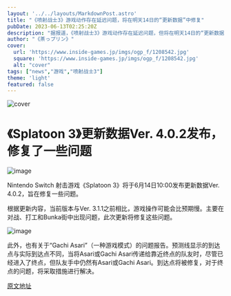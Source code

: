 ```yaml
---
layout: '../../layouts/MarkdownPost.astro'
title: "《喷射战士3》游戏动作存在延迟问题，将在明天14日的“更新数据”中修复"
pubDate: 2023-06-13T02:25:20Z
description: "据报道，《喷射战士3》游戏动作存在延迟问题，但将在明天14日的“更新数据”中得到修复。"
author: "《茶っプリン》"
cover:
  url: 'https://www.inside-games.jp/imgs/ogp_f/1208542.jpg'
  square: 'https://www.inside-games.jp/imgs/ogp_f/1208542.jpg'
  alt: "cover"
tags: ["news","游戏","喷射战士3"]
theme: 'light'
featured: false
---
```


![cover](https://www.inside-games.jp/imgs/ogp_f/1208542.jpg)

# 《Splatoon 3》更新数据Ver. 4.0.2发布，修复了一些问题

![image](https://www.inside-games.jp/imgs/zoom/1208541.jpg)

Nintendo Switch 射击游戏《Splatoon 3》将于6月14日10:00发布更新数据Ver. 4.0.2，旨在修复一些问题。

根据更新内容，当前版本与Ver. 3.1.1之前相比，游戏操作可能会比预期慢。主要在对战、打工和Bunka街中出现问题，此次更新将修复这些问题。

![image](https://www.inside-games.jp/imgs/zoom/1208543.jpg)

此外，也有关于“Gachi Asari”（一种游戏模式）的问题报告。预测线显示的到达点与实际到达点不同，当将Asari或Gachi Asari传递给靠近终点的队友时，尽管已经进入了终点，但队友手中仍然有Asari或Gachi Asari。到达点将被修复，对于终点的问题，将采取措施进行解决。

  [原文地址](https://www.inside-games.jp/article/2023/06/13/146536.html)